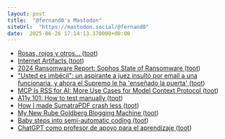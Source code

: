 ```yaml
---
layout: post
title:  "@fernand0's Mastodon"
siteUrl:  "https://mastodon.social/@fernand0"
date:  2025-06-26 17:14:13.370000+00:00
---
```

*  [Rosas, rojos y otros… ](https://avecesunafoto.wordpress.com/2025/06/26/rosas-rojos-y-otros) ([toot](https://mastodon.social/@fernand0/114750786985653753))
*  [Internet Artifacts ](https://neal.fun/internet-artifacts) ([toot](https://mastodon.social/@fernand0/114750785583881457))
*  [2024 Ransomware Report: Sophos State of Ransomware ](https://www.sophos.com/en-us/content/state-of-ransomware?x-clickref=1110lamNEx) ([toot](https://mastodon.social/@fernand0/114750518003249115))
*  ["Usted es imbécil": un aspirante a juez insultó por email a una funcionaria, y ahora el Supremo le ha 'enseñado la puerta' ](https://www.genbeta.com/actualidad/usted-imbecil-aspirante-a-juez-insulto-email-a-funcionaria-ahora-supremo-le-ha-ensenado-puert) ([toot](https://mastodon.social/@fernand0/114750336400590837))
*  [MCP Is RSS for AI: More Use Cases for Model Context Protocol ](https://thenewstack.io/mcp-is-rss-for-ai-more-use-cases-for-model-context-protocol) ([toot](https://mastodon.social/@fernand0/114750137804956242))
*  [A11y 101: How to test manually ](https://tarnoff.info/2025/05/15/a11y-101-how-to-test-manually) ([toot](https://mastodon.social/@fernand0/114749376121118468))
*  [How I made SumatraPDF crash less ](https://blog.kowalczyk.info/article/c4qb/how-to-make-software-crash-less.htm) ([toot](https://mastodon.social/@fernand0/114749270367789599))
*  [My New Rube Goldberg Blogging Machine ](https://blog.lmorchard.com/2025/06/02/obsidian-rube-goldberg) ([toot](https://mastodon.social/@fernand0/114748902502715683))
*  [Baby steps into semi-automatic coding ](https://blog.lmorchard.com/2025/06/07/semi-automatic-coding) ([toot](https://mastodon.social/@fernand0/114748724169278259))
*  [ChatGPT como profesor de apoyo para el aprendizaje ](https://www.elladodelmal.com/2025/06/chatgpt-como-profesor-de-apoyo-para-el.htm) ([toot](https://mastodon.social/@fernand0/114747021751591291))
